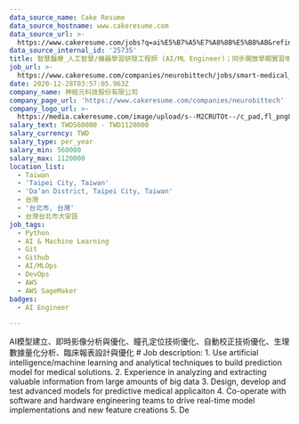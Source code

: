 ```yaml
---
data_source_name: Cake Resume
data_source_hostname: www.cakeresume.com
data_source_url: >-
  https://www.cakeresume.com/jobs?q=ai%E5%B7%A5%E7%A8%8B%E5%B8%AB&refinementList%5Blang_[…]y_type%5D=per_year&range%5Bsalary_range%5D%5Bmin%5D=1000000
data_source_internal_id: '25735'
title: 智慧醫療_人工智慧/機器學習研發工程師 (AI/ML Engineer)；同步開放學期實習申請。
job_url: >-
  https://www.cakeresume.com/companies/neurobittech/jobs/smart-medical_algorithm-engineer-biomedical-signal
date: 2020-12-28T03:57:05.963Z
company_name: 神經元科技股份有限公司
company_page_url: 'https://www.cakeresume.com/companies/neurobittech'
company_logo_url: >-
  https://media.cakeresume.com/image/upload/s--M2CRUTOt--/c_pad,fl_png8,h_200,w_200/v1629450417/xllbss6xhjiy06njzsom.png
salary_text: TWD560000 - TWD1120000
salary_currency: TWD
salary_type: per_year
salary_min: 560000
salary_max: 1120000
location_list:
  - Taiwan
  - 'Taipei City, Taiwan'
  - 'Da’an District, Taipei City, Taiwan'
  - 台灣
  - '台北市, 台灣'
  - 台灣台北市大安區
job_tags:
  - Python
  - AI & Machine Learning
  - Git
  - Github
  - AI/MLOps
  - DevOps
  - AWS
  - AWS SageMaker
badges:
  - AI Engineer

---
```


AI模型建立、即時影像分析與優化、瞳孔定位技術優化、自動校正技術優化、生理數據量化分析、臨床報表設計與優化 # Job description: 1. Use artificial intelligence/machine learning and analytical techniques to build prediction model for medical solutions. 2. Experience in analyzing and extracting valuable information from large amounts of big data 3. Design, develop and test advanced models for predictive medical applicaiton 4. Co-operate with software and hardware engineering teams to drive real-time model implementations and new feature creations 5. De